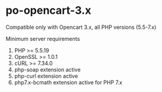 # po-opencart-3.x
Compatible only with Opencart 3.x, all PHP versions (5.5-7.x)

Minimum server requirements
1. PHP >= 5.5.19
2. OpenSSL >= 1.0.1
3. cURL >= 7.34.0
4. php-soap extension active
5. php-curl extension active
6. php7.x-bcmath extension active for PHP 7.x
